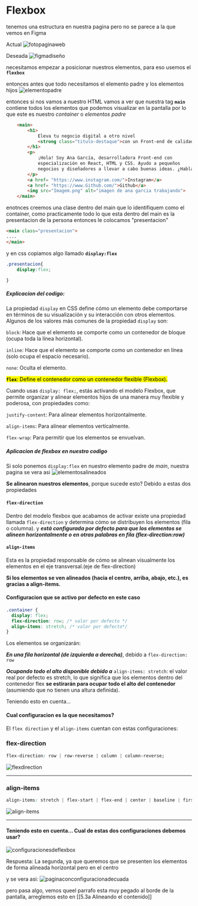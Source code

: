 # Flexbox
tenemos una estructura en nuestra pagina pero no se parece a la que vemos en Figma

Actual 
![fotopaginaweb](imagepaginawebantes.png)

Deseada
![figmadiseño](imagefigmadiseño.png)

necesitamos empezar a posicionar nuestros elementos, para eso usemos el **`flexbox`** 

entonces antes que todo necesitamos el elemento padre y los elementos hijos
![elementopadre](imageelementopadre.png)

entonces si nos vamos a nuestro HTML vamos a ver que nuestra tag **`main`** contiene todos los elementos que podemos visualizar en la pantalla
por lo que este es nuestro *container* o *elementos padre* 

```html
    <main>
        <h1>
            Eleva tu negocio digital a otro nivel 
            <strong class="titulo-destaque">con un Front-end de calidad!</strong>
        </h1>
        <p>
            ¡Hola! Soy Ana García, desarrolladora Front-end con 
            especialización en React, HTML y CSS. Ayudo a pequeños 
            negocios y diseñadores a llevar a cabo buenas ideas. ¿Hablamos?
        </p>
        <a href= "https://www.instagram.com/">Instagram</a>
        <a href= "https://www.Github.com/">Github</a>
        <img src="Imagem.png" alt="imagen de ana garcia trabajando">
    </main>
```
enotnces creemos una clase dentro del main que lo identifiquem como el container, como practicamente todo lo que esta dentro del main es la presentacion de la persona entonces le colocamos "presentacion" 

```html
<main class="presentacion">
....
</main>
```

y en css copiamos algo llamado **`display:flex`**
```css
.presentacion{
    display:flex;

}

```
##### Explicacion del codigo: 
La propiedad `display` en CSS define cómo un elemento debe comportarse en términos de su visualización y su interacción con otros elementos. Algunos de los valores más comunes de la propiedad `display` son:

`block`: Hace que el elemento se comporte como un contenedor de bloque (ocupa toda la línea horizontal).

`inline`: Hace que el elemento se comporte como un contenedor en línea (solo ocupa el espacio necesario).

`none`: Oculta el elemento.

<mark>**`flex`**: Define el contenedor como un contenedor flexible (Flexbox).</mark>

Cuando usas `display: flex;`, estás activando el modelo Flexbox, que permite organizar y alinear elementos hijos de una manera muy flexible y poderosa, con propiedades como:

`justify-content`: Para alinear elementos horizontalmente.

`align-items`: Para alinear elementos verticalmente.

`flex-wrap`: Para permitir que los elementos se envuelvan.

##### Aplicacion de flexbox en nuestro codigo 
Si solo ponemos `display:flex` en nuestro elemento padre de *main*, nuestra pagina se vera asi 
![elementosalineados](imageelementosalineados.png)

**Se alinearon nuestros elementos**, porque sucede esto? 
Debido a estas dos propiedades
#### **`flex-direction`**
Dentro del modelo flexbox que acabamos de activar existe una propiedad llamada `flex-direction` y determina cómo se distribuyen los elementos (fila o columna). y ***está configurada por defecto para que los elementos se alineen horizontalmente o en otras palabras en fila (flex-direction:row)***

#### `align-items`
Esta es la propiedad responsable de cómo se alinean visualmente los elementos en el eje transversal.(eje de flex-direction)

**Si los elementos se ven alineados (hacia el centro, arriba, abajo, etc.), es gracias a align-items.**

#### Configuracion que se activo por defecto en este caso
```css
.container {
  display: flex;
  flex-direction: row; /* valor por defecto */
  align-items: stretch; /* valor por defecto*/
}
```

Los elementos se organizarán:

***En una fila horizontal (de izquierda a derecha)***, debido a `flex-direction: row`

***Ocupando todo el alto disponible debido a*** `align-items: stretch`: el valor real por defecto es stretch, lo que significa que los elementos dentro del contenedor flex **se estirarán para ocupar todo el alto del contenedor** (asumiendo que no tienen una altura definida).

Teniendo esto en cuenta...
#### Cual configuracion es la que necesitamos?

El `flex direction` y el `align-items` cuentan con estas configuraciones:

### flex-direction
```css
flex-direction: row | row-reverse | column | column-reverse;
```

![flexdirection](imageflexdirection.png)


----


### align-items
```css
align-items: stretch | flex-start | flex-end | center | baseline | first baseline | last baseline | start | end | self-start | self-end + ... safe | unsafe;
``` 
![align-items](imagealignitems.png)

-----
#### Teniendo esto en cuenta... Cual de estas dos configuraciones debemos usar? 

![configuracionesdeflexbox](imageconfiguraciones.png)

Respuesta: La segunda, ya que queremos que se presenten los elementos de forma alineada horizontal pero en el centro

y se vera asi:
![paginaconconfiguracionadecuada](imageconfiguracionactual.png)

pero pasa algo, vemos queel parrafo esta muy pegado al borde de la pantalla, arreglemos esto en [[5.3a Alineando el contenido]] 

